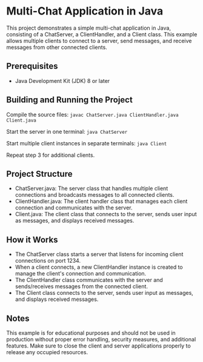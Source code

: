 # Multi-Chat Application in Java
This project demonstrates a simple multi-chat application in Java, consisting of a ChatServer, a ClientHandler, and a Client class. This example allows multiple clients to connect to a server, send messages, and receive messages from other connected clients.

## Prerequisites
- Java Development Kit (JDK) 8 or later

## Building and Running the Project
Compile the source files:
```javac ChatServer.java ClientHandler.java Client.java```

Start the server in one terminal:
```java ChatServer```

Start multiple client instances in separate terminals:
```java Client```

Repeat step 3 for additional clients.

## Project Structure
- ChatServer.java: The server class that handles multiple client connections and broadcasts messages to all connected clients.
- ClientHandler.java: The client handler class that manages each client connection and communicates with the server.
- Client.java: The client class that connects to the server, sends user input as messages, and displays received messages.

## How it Works
- The ChatServer class starts a server that listens for incoming client connections on port 1234.
- When a client connects, a new ClientHandler instance is created to manage the client's connection and communication.
- The ClientHandler class communicates with the server and sends/receives messages from the connected client.
- The Client class connects to the server, sends user input as messages, and displays received messages.

## Notes
This example is for educational purposes and should not be used in production without proper error handling, security measures, and additional features.
Make sure to close the client and server applications properly to release any occupied resources.
